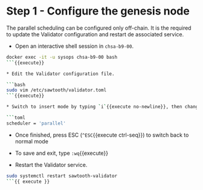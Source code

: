 # Step 1 - Configure the genesis node

The parallel scheduling can be configured only off-chain.
It is the required to update the Validator configuration and restart de associated service.

* Open an interactive shell session in `chsa-b9-00`.

```bash
docker exec -it -u sysops chsa-b9-00 bash
```{{execute}}

* Edit the Validator configuration file.

```bash
sudo vim /etc/sawtooth/validator.toml
```{{execute}}

* Switch to insert mode by typing `i`{{execute no-newline}}, then change the values as described below.

```toml
scheduler = 'parallel'
```

* Once finished, press ESC (`^ESC`{{execute ctrl-seq}}) to switch back to normal mode
* To save and exit, type `:wq`{{execute}}

* Restart the Validator service.

```bash
sudo systemctl restart sawtooth-validator
```{{ execute }}
